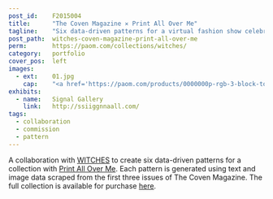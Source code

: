 ```yaml
---
post_id:    F2015004
title:      "The Coven Magazine ✕ Print All Over Me"
tagline:    "Six data-driven patterns for a virtual fashion show celebrating Issue No. 4 of The Coven Magazine."
post_path:  witches-coven-magazine-print-all-over-me
perm:       https://paom.com/collections/witches/
category:   portfolio
cover_pos:  left
images:
  - ext:    01.jpg
    cap:    "<a href='https://paom.com/products/0000000p-rgb-3-block-top/' target='_blank'>RGB-3 Block Top</a>"
exhibits:
  - name:   Signal Gallery
    link:   http://ssiiggnnaall.com/
tags:
  - collaboration
  - commission
  - pattern
---
```

A collaboration with [WITCHES](https://web.archive.org/web/20150819102444/http://www.witchesofbushwick.com/) to create six data-driven patterns for a collection with [Print All Over Me](http://printallover.me). Each pattern is generated using text and image data scraped from the first three issues of The Coven Magazine. The full collection is available for purchase [here](https://paom.com/collections/witches/).